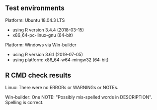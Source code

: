 ## Test environments 

Platform: Ubuntu 18.04.3 LTS
* using R version 3.4.4 (2018-03-15)
* x86_64-pc-linux-gnu (64-bit)

Platform: Windows via Win-builder 
* using R version 3.6.1 (2019-07-05)
* using platform: x86_64-w64-mingw32 (64-bit)


## R CMD check results

Linux: There were no ERRORs or WARNINGs or NOTEs.

Win-builder: One NOTE: "Possibly mis-spelled words in DESCRIPTION". Spelling is correct.

